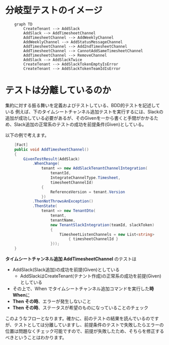 
# 分岐型テストのイメージ


```mermaid
    graph TD
        CreateTenant --> AddSlack
        AddSlack --> AddTimesheetChannel
        AddTimesheetChannel --> AddWeeklyChannel
        AddWeeklyChannel --> AddStatusMessageChannel
        AddTimesheetChannel --> Add2ndTimesheetChannel
        AddTimesheetChannel --> CannotAddSameTimesheetChannel
        AddTimesheetChannel --> RemoveChannel
        AddSlack --> AddSlackTwice
        CreateTenant --> AddSlackTokenEmptyIsError
        CreateTenant --> AddSlackTokenTeamIdIsError
```

# テストは分離しているのか

集約に対する振る舞いを定義およびテストしている、BDD的テストを記述している
例えば、下のタイムシートチャンネル追加テストを実行するには、Slackの追加が成功している必要があるが、そのGivenを一から書くと手間がかかるため、Slack追加の正常系のテストの成功を前提条件(Given)としている。

以下の例で考えます。
```c#
    [Fact]
    public void AddTimesheetChannel()
    {
        GivenTestResult(AddSlack)
            .WhenChange(
                tenant => new AddSlackTenantChannelIntegration(
                    tenantId,
                    IntegrateChannelType.Timesheet,
                    timesheetChannelId)
                {
                    ReferenceVersion = tenant.Version
                })
            .ThenNotThrowsAnException() 
            .ThenState(
                tenant => new TenantDto(
                    tenant,
                    tenantName,
                    new TenantSlackIntegration(teamId, slackToken)
                    {
                        TimesheetListenChannels = new List<string>
                            { timesheetChannelId }
                    }));
    }
```

**タイムシートチャンネル追加 AddTimesheetChannel** のテストは
- AddSlack(Slack追加)の成功を前提(Given)としている
  - AddSlackはCreateTenant(テナント作成)の正常系の成功を前提(Given)としている
- その上で、When でタイムシートチャンネル追加コマンドを実行した**時 When**に
- **Then その時**、エラーが発生しないこと
- **Then その時**、ステータスが希望のものになっていることのチェック

このようなフローとなります。確かに、前のテストの結果を読んでいるのですが、テストとしては分離していますし、前提条件のテストで失敗したらエラーの位置は問題なくチェック可能ですので、前提が失敗したため、そちらを修正するべきということはわかります。


